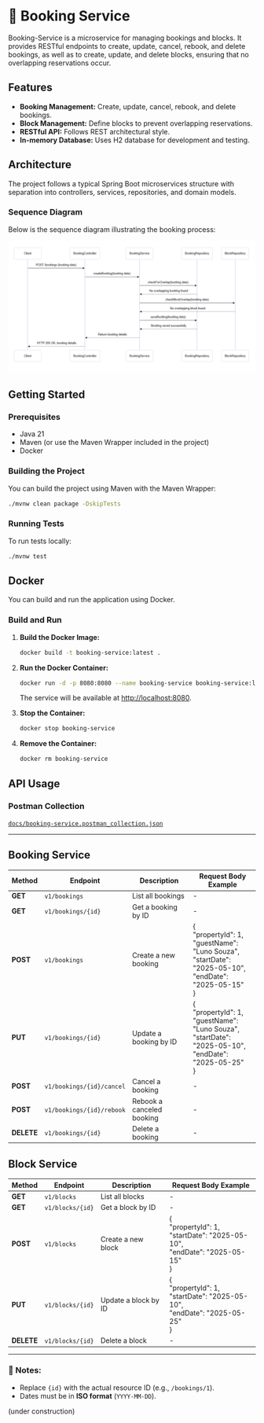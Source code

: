 # 📅 Booking Service

Booking-Service is a microservice for managing bookings and blocks. It provides RESTful endpoints to create, update, cancel, rebook, and delete bookings, as well as to create, update, and delete blocks, ensuring that no overlapping reservations occur.

## Features

- **Booking Management:** Create, update, cancel, rebook, and delete bookings.
- **Block Management:** Define blocks to prevent overlapping reservations.
- **RESTful API:** Follows REST architectural style.
- **In-memory Database:** Uses H2 database for development and testing.

## Architecture

The project follows a typical Spring Boot microservices structure with separation into controllers, services, repositories, and domain models.

### Sequence Diagram

Below is the sequence diagram illustrating the booking process:

![Booking Sequence Diagram](./docs/sequenceDiagram.png "Booking Flow")

## Getting Started

### Prerequisites

- Java 21
- Maven (or use the Maven Wrapper included in the project)
- Docker

### Building the Project

You can build the project using Maven with the Maven Wrapper:

```bash
./mvnw clean package -DskipTests
```

### Running Tests

To run tests locally:

```bash
./mvnw test
```

## Docker

You can build and run the application using Docker.

### Build and Run

1. **Build the Docker Image:**

   ```bash
   docker build -t booking-service:latest .
   ```

2. **Run the Docker Container:**

   ```bash
   docker run -d -p 8080:8080 --name booking-service booking-service:latest
   ```

   The service will be available at [http://localhost:8080](http://localhost:8080).


3. **Stop the Container:**

   ```bash
   docker stop booking-service
   ```

4. **Remove the Container:**

   ```bash
   docker rm booking-service
   ```

## API Usage
### Postman Collection
[`docs/booking-service.postman_collection.json`](/docs/booking-service.postman_collection.json)

---
## Booking Service

| Method     | Endpoint                | Description               | Request Body Example                                                                                                      |
|------------|-------------------------|---------------------------|---------------------------------------------------------------------------------------------------------------------------|
| **GET**    | `v1/bookings`           | List all bookings         | -                                                                                                                         |
| **GET**    | `v1/bookings/{id}`      | Get a booking by ID       | -                                                                                                                         |
| **POST**   | `v1/bookings`             | Create a new booking      | {<br>"propertyId": 1,<br> "guestName": "Luno Souza",<br>  "startDate": "2025-05-10",<br>  "endDate": "2025-05-15"<br>}    |
| **PUT**    | `v1/bookings/{id}`        | Update a booking by ID    | {<br>  "propertyId": 1,<br>  "guestName": "Luno Souza",<br>  "startDate": "2025-05-10",<br>  "endDate": "2025-05-25"<br>} |
| **POST**   | `v1/bookings/{id}/cancel` | Cancel a booking          | -                                                                                                                         |
| **POST**   | `v1/bookings/{id}/rebook` | Rebook a canceled booking | -                                                                                                                         |
| **DELETE** | `v1/bookings/{id}`        | Delete a booking          | -                                                                                                                         |

## Block Service
| Method     | Endpoint                | Description                             | Request Body Example                                                                  |
|------------|-------------------------|-----------------------------------------|---------------------------------------------------------------------------------------|
| **GET**    | `v1/blocks`               | List all blocks                         | -                                                                                     |
| **GET**    | `v1/blocks/{id}`          | Get a block by ID                       | -                                                                                     |
| **POST**   | `v1/blocks`               | Create a new block                      | {<br>"propertyId": 1,<br> "startDate": "2025-05-10",<br> "endDate": "2025-05-15"<br>} |
| **PUT**    | `v1/blocks/{id}`          | Update a block by ID                    | {<br>"propertyId": 1,<br> "startDate": "2025-05-10",<br> "endDate": "2025-05-25"<br>} |
| **DELETE** | `v1/blocks/{id}`          | Delete a block                          | -                                                                                     |
---

### 📝 Notes:
- Replace `{id}` with the actual resource ID (e.g., `/bookings/1`).
- Dates must be in **ISO format** (`YYYY-MM-DD`).


(under construction)
